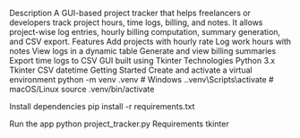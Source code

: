 Description
A GUI-based project tracker that helps freelancers or developers track project hours, time logs, billing, and
notes. It allows project-wise log entries, hourly billing computation, summary generation, and CSV export.
Features
Add projects with hourly rate
Log work hours with notes
View logs in a dynamic table
Generate and view billing summaries
Export time logs to CSV
GUI built using Tkinter
Technologies
Python 3.x
Tkinter
CSV
datetime
Getting Started
Create and activate a virtual environment
python -m venv .venv
    # Windows
.\.venv\Scripts\activate
    # macOS/Linux
source .venv/bin/activate

Install dependencies
pip install -r requirements.txt

Run the app
python project_tracker.py
Requirements
tkinter
